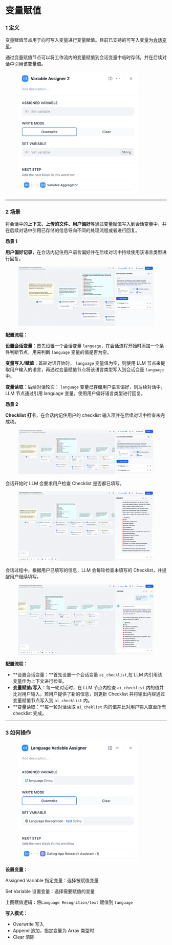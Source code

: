 # 变量赋值

### 1 定义

变量赋值节点用于向可写入变量进行变量赋值。目前已支持的可写入变量为[会话变量](../key\_concept.md#hui-hua-bian-liang)。

通过变量赋值节点可以将工作流内的变量赋值到会话变量中临时存储，并在后续对话中引用该变量值。

<figure><img src="../../../.gitbook/assets/image (8).png" alt="" width="375"><figcaption></figcaption></figure>

***

### 2 场景

将会话中的**上下文、上传的文件、用户偏好**等通过变量赋值写入到会话变量中，并在后续对话中引用已存储的信息导向不同的处理流程或者进行回复。

**场景 1** &#x20;

**用户偏好记录**，在会话内记住用户语言偏好并在后续对话中持续使用该语言类型进行回复。

<figure><img src="../../../.gitbook/assets/image.png" alt=""><figcaption></figcaption></figure>

**配置流程：**

**设置会话变量**：首先设置一个会话变量 `language`，在会话流程开始时添加一个条件判断节点，用来判断 `language` 变量的值是否为空。

**变量写入/赋值**：首轮对话开始时， `language` 变量值为空，则使用 LLM 节点来提取用户输入的语言，再通过变量赋值节点将该语言类型写入到会话变量 `language` 中。

**变量读取**：后续对话轮次： `language` 变量已存储用户语言偏好，则后续对话中，LLM 节点通过引用 language 变量，使用用户偏好语言类型进行回复。

**场景 2**

**Checklist 打卡**，在会话内记住用户的 checklist 输入项并在后续对话中检查未完成项。

<figure><img src="../../../.gitbook/assets/image (2).png" alt=""><figcaption></figcaption></figure>

会话开始时 LLM 会要求用户检查 Checklist 是否都已填写。

<figure><img src="../../../.gitbook/assets/image (3).png" alt=""><figcaption></figcaption></figure>

会话过程中，根据用户已填写的信息，LLM 会每轮检查未填写的 Checklist，并提醒用户继续填写。

<figure><img src="../../../.gitbook/assets/image (5).png" alt=""><figcaption></figcaption></figure>

**配置流程：**

* **设置会话变量：**首先设置一个会话变量 `ai_checklist`,在 LLM 内引用该变量作为上下文进行检查。
* **变量赋值/写入**：每一轮对话时，在 LLM 节点内检查 `ai_checklist` 内的值并比对用户输入，若用户提供了新的信息，则更新 Checklist 并将输出内容通过变量赋值节点写入到 `ai_checklist` 内。
* **变量读取：**每一轮对话读取 `ai_cheklist` 内的值并比对用户输入直至所有 checklist 完成。

***

### 3 如何操作

<figure><img src="../../../.gitbook/assets/image (7).png" alt="" width="375"><figcaption></figcaption></figure>

**设置变量：**

Assigned Variable 指定变量：选择被赋值变量

Set Variable 设置变量：选择需要赋值的变量

上图赋值逻辑：将`Language Recognition/text`  赋值到 `language`&#x20;

**写入模式：**

* Overwrite 写入
* Append 追加，指定变量为 Array 类型时
* Clear 清除


